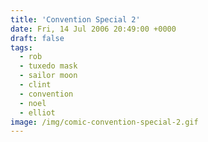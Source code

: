 ```yaml
---
title: 'Convention Special 2'
date: Fri, 14 Jul 2006 20:49:00 +0000
draft: false
tags:
  - rob
  - tuxedo mask
  - sailor moon
  - clint
  - convention
  - noel
  - elliot
image: /img/comic-convention-special-2.gif
---
```


